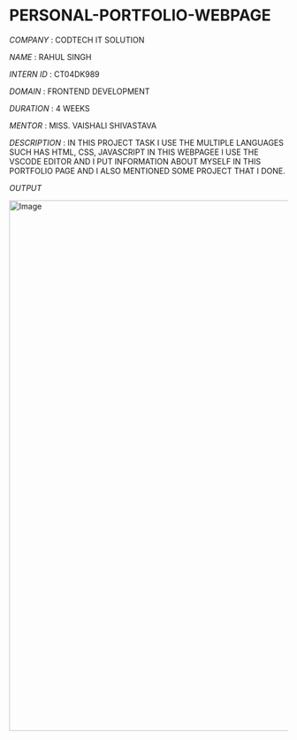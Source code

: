 # PERSONAL-PORTFOLIO-WEBPAGE

*COMPANY* : CODTECH IT SOLUTION 

*NAME* : RAHUL SINGH

*INTERN ID* : CT04DK989

*DOMAIN* : FRONTEND DEVELOPMENT

*DURATION* : 4 WEEKS

*MENTOR* : MISS. VAISHALI SHIVASTAVA

*DESCRIPTION* : IN THIS PROJECT TASK I USE THE MULTIPLE LANGUAGES SUCH HAS HTML, CSS, JAVASCRIPT IN THIS WEBPAGEE I USE THE VSCODE EDITOR AND I PUT INFORMATION ABOUT MYSELF IN THIS PORTFOLIO PAGE AND I ALSO MENTIONED SOME PROJECT THAT I DONE.

*OUTPUT*

<img width="960" alt="Image" src="https://github.com/user-attachments/assets/38d5e0ba-61b9-4c1e-9a1d-fc0bb64a7877" />
